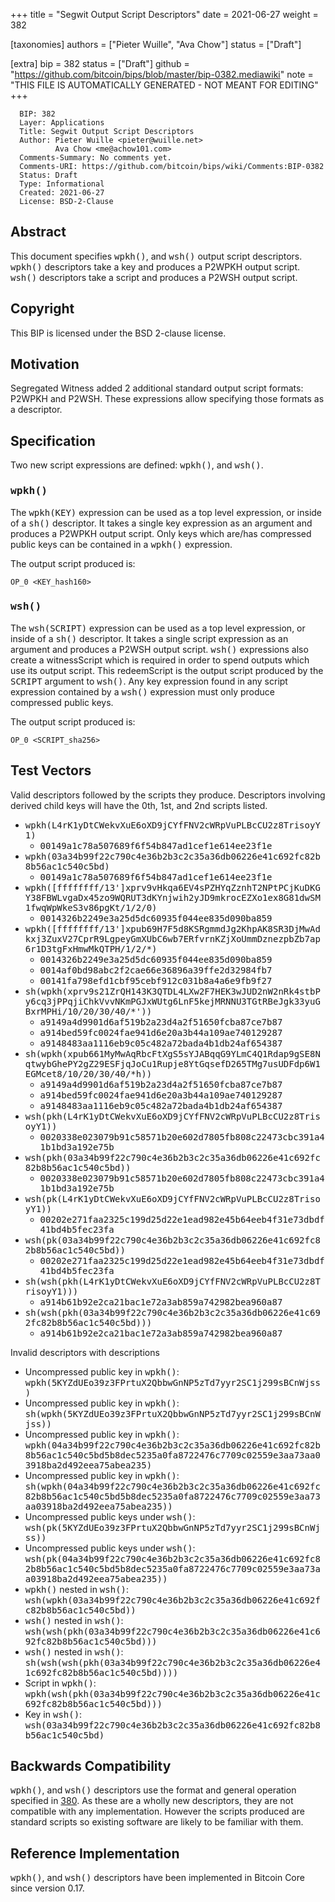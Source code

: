 
+++
title = "Segwit Output Script Descriptors"
date = 2021-06-27
weight = 382

[taxonomies]
authors = ["Pieter Wuille", "Ava Chow"]
status = ["Draft"]

[extra]
bip = 382
status = ["Draft"]
github = "https://github.com/bitcoin/bips/blob/master/bip-0382.mediawiki"
note = "THIS FILE IS AUTOMATICALLY GENERATED - NOT MEANT FOR EDITING"
+++

```
  BIP: 382
  Layer: Applications
  Title: Segwit Output Script Descriptors
  Author: Pieter Wuille <pieter@wuille.net>
          Ava Chow <me@achow101.com>
  Comments-Summary: No comments yet.
  Comments-URI: https://github.com/bitcoin/bips/wiki/Comments:BIP-0382
  Status: Draft
  Type: Informational
  Created: 2021-06-27
  License: BSD-2-Clause
```

<h2>Abstract</h2>


This document specifies <tt>wpkh()</tt>, and <tt>wsh()</tt> output script descriptors.
<tt>wpkh()</tt> descriptors take a key and produces a P2WPKH output script.
<tt>wsh()</tt> descriptors take a script and produces a P2WSH output script.

<h2>Copyright</h2>


This BIP is licensed under the BSD 2-clause license.

<h2>Motivation</h2>


Segregated Witness added 2 additional standard output script formats: P2WPKH and P2WSH.
These expressions allow specifying those formats as a descriptor.

<h2>Specification</h2>


Two new script expressions are defined: <tt>wpkh()</tt>, and <tt>wsh()</tt>.

<h3><tt>wpkh()</tt></h3>


The <tt>wpkh(KEY)</tt> expression can be used as a top level expression, or inside of a <tt>sh()</tt> descriptor.
It takes a single key expression as an argument and produces a P2WPKH output script.
Only keys which are/has compressed public keys can be contained in a <tt>wpkh()</tt> expression.

The output script produced is:
```
OP_0 <KEY_hash160>
```

<h3><tt>wsh()</tt></h3>


The <tt>wsh(SCRIPT)</tt> expression can be used as a top level expression, or inside of a <tt>sh()</tt> descriptor.
It takes a single script expression as an argument and produces a P2WSH output script.
<tt>wsh()</tt> expressions also create a witnessScript which is required in order to spend outputs which use its output script.
This redeemScript is the output script produced by the <tt>SCRIPT</tt> argument to <tt>wsh()</tt>.
Any key expression found in any script expression contained by a <tt>wsh()</tt> expression must only produce compressed public keys.

The output script produced is:
```
OP_0 <SCRIPT_sha256>
```

<h2>Test Vectors</h2>


Valid descriptors followed by the scripts they produce. Descriptors involving derived child keys will have the 0th, 1st, and 2nd scripts listed.

*  <tt>wpkh(L4rK1yDtCWekvXuE6oXD9jCYfFNV2cWRpVuPLBcCU2z8TrisoyY1)</tt>
    *  <tt>00149a1c78a507689f6f54b847ad1cef1e614ee23f1e</tt>
*  <tt>wpkh(03a34b99f22c790c4e36b2b3c2c35a36db06226e41c692fc82b8b56ac1c540c5bd)</tt>
    *  <tt>00149a1c78a507689f6f54b847ad1cef1e614ee23f1e</tt>
*  <tt>wpkh([ffffffff/13']xprv9vHkqa6EV4sPZHYqZznhT2NPtPCjKuDKGY38FBWLvgaDx45zo9WQRUT3dKYnjwih2yJD9mkrocEZXo1ex8G81dwSM1fwqWpWkeS3v86pgKt/1/2/0)</tt>
    *  <tt>0014326b2249e3a25d5dc60935f044ee835d090ba859</tt>
*  <tt>wpkh([ffffffff/13']xpub69H7F5d8KSRgmmdJg2KhpAK8SR3DjMwAdkxj3ZuxV27CprR9LgpeyGmXUbC6wb7ERfvrnKZjXoUmmDznezpbZb7ap6r1D3tgFxHmwMkQTPH/1/2/*)</tt>
    *  <tt>0014326b2249e3a25d5dc60935f044ee835d090ba859</tt>
    *  <tt>0014af0bd98abc2f2cae66e36896a39ffe2d32984fb7</tt>
    *  <tt>00141fa798efd1cbf95cebf912c031b8a4a6e9fb9f27</tt>
*  <tt>sh(wpkh(xprv9s21ZrQH143K3QTDL4LXw2F7HEK3wJUD2nW2nRk4stbPy6cq3jPPqjiChkVvvNKmPGJxWUtg6LnF5kejMRNNU3TGtRBeJgk33yuGBxrMPHi/10/20/30/40/*'))</tt>
    *  <tt>a9149a4d9901d6af519b2a23d4a2f51650fcba87ce7b87</tt>
    *  <tt>a914bed59fc0024fae941d6e20a3b44a109ae740129287</tt>
    *  <tt>a9148483aa1116eb9c05c482a72bada4b1db24af654387</tt>
*  <tt>sh(wpkh(xpub661MyMwAqRbcFtXgS5sYJABqqG9YLmC4Q1Rdap9gSE8NqtwybGhePY2gZ29ESFjqJoCu1Rupje8YtGqsefD265TMg7usUDFdp6W1EGMcet8/10/20/30/40/*h))</tt>
    *  <tt>a9149a4d9901d6af519b2a23d4a2f51650fcba87ce7b87</tt>
    *  <tt>a914bed59fc0024fae941d6e20a3b44a109ae740129287</tt>
    *  <tt>a9148483aa1116eb9c05c482a72bada4b1db24af654387</tt>
*  <tt>wsh(pkh(L4rK1yDtCWekvXuE6oXD9jCYfFNV2cWRpVuPLBcCU2z8TrisoyY1))</tt>
    *  <tt>0020338e023079b91c58571b20e602d7805fb808c22473cbc391a41b1bd3a192e75b</tt>
*  <tt>wsh(pkh(03a34b99f22c790c4e36b2b3c2c35a36db06226e41c692fc82b8b56ac1c540c5bd))</tt>
    *  <tt>0020338e023079b91c58571b20e602d7805fb808c22473cbc391a41b1bd3a192e75b</tt>
*  <tt>wsh(pk(L4rK1yDtCWekvXuE6oXD9jCYfFNV2cWRpVuPLBcCU2z8TrisoyY1))</tt>
    *  <tt>00202e271faa2325c199d25d22e1ead982e45b64eeb4f31e73dbdf41bd4b5fec23fa</tt>
*  <tt>wsh(pk(03a34b99f22c790c4e36b2b3c2c35a36db06226e41c692fc82b8b56ac1c540c5bd))</tt>
    *  <tt>00202e271faa2325c199d25d22e1ead982e45b64eeb4f31e73dbdf41bd4b5fec23fa</tt>
*  <tt>sh(wsh(pkh(L4rK1yDtCWekvXuE6oXD9jCYfFNV2cWRpVuPLBcCU2z8TrisoyY1)))</tt>
    *  <tt>a914b61b92e2ca21bac1e72a3ab859a742982bea960a87</tt>
*  <tt>sh(wsh(pkh(03a34b99f22c790c4e36b2b3c2c35a36db06226e41c692fc82b8b56ac1c540c5bd)))</tt>
    *  <tt>a914b61b92e2ca21bac1e72a3ab859a742982bea960a87</tt>


Invalid descriptors with descriptions

*  Uncompressed public key in <tt>wpkh()</tt>: <tt>wpkh(5KYZdUEo39z3FPrtuX2QbbwGnNP5zTd7yyr2SC1j299sBCnWjss)</tt>
*  Uncompressed public key in <tt>wpkh()</tt>: <tt>sh(wpkh(5KYZdUEo39z3FPrtuX2QbbwGnNP5zTd7yyr2SC1j299sBCnWjss))</tt>
*  Uncompressed public key in <tt>wpkh()</tt>: <tt>wpkh(04a34b99f22c790c4e36b2b3c2c35a36db06226e41c692fc82b8b56ac1c540c5bd5b8dec5235a0fa8722476c7709c02559e3aa73aa03918ba2d492eea75abea235)</tt>
*  Uncompressed public key in <tt>wpkh()</tt>: <tt>sh(wpkh(04a34b99f22c790c4e36b2b3c2c35a36db06226e41c692fc82b8b56ac1c540c5bd5b8dec5235a0fa8722476c7709c02559e3aa73aa03918ba2d492eea75abea235))</tt>
*  Uncompressed public keys under <tt>wsh()</tt>: <tt>wsh(pk(5KYZdUEo39z3FPrtuX2QbbwGnNP5zTd7yyr2SC1j299sBCnWjss))</tt>
*  Uncompressed public keys under <tt>wsh()</tt>: <tt>wsh(pk(04a34b99f22c790c4e36b2b3c2c35a36db06226e41c692fc82b8b56ac1c540c5bd5b8dec5235a0fa8722476c7709c02559e3aa73aa03918ba2d492eea75abea235))</tt>
*  <tt>wpkh()</tt> nested in <tt>wsh()</tt>: <tt>wsh(wpkh(03a34b99f22c790c4e36b2b3c2c35a36db06226e41c692fc82b8b56ac1c540c5bd))</tt>
*  <tt>wsh()</tt> nested in <tt>wsh()</tt>: <tt>wsh(wsh(pkh(03a34b99f22c790c4e36b2b3c2c35a36db06226e41c692fc82b8b56ac1c540c5bd)))</tt>
*  <tt>wsh()</tt> nested in <tt>wsh()</tt>: <tt>sh(wsh(wsh(pkh(03a34b99f22c790c4e36b2b3c2c35a36db06226e41c692fc82b8b56ac1c540c5bd))))</tt>
*  Script in <tt>wpkh()</tt>: <tt>wpkh(wsh(pkh(03a34b99f22c790c4e36b2b3c2c35a36db06226e41c692fc82b8b56ac1c540c5bd)))</tt>
*  Key in <tt>wsh()</tt>: <tt>wsh(03a34b99f22c790c4e36b2b3c2c35a36db06226e41c692fc82b8b56ac1c540c5bd)</tt>


<h2>Backwards Compatibility</h2>


<tt>wpkh()</tt>, and <tt>wsh()</tt> descriptors use the format and general operation specified in <a href="/380" target="_blank">380</a>.
As these are a wholly new descriptors, they are not compatible with any implementation.
However the scripts produced are standard scripts so existing software are likely to be familiar with them.

<h2>Reference Implementation</h2>


<tt>wpkh()</tt>, and <tt>wsh()</tt> descriptors have been implemented in Bitcoin Core since version 0.17.

